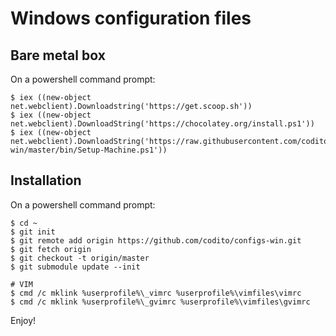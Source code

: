 Windows configuration files
===========

## Bare metal box
On a powershell command prompt:
```
$ iex ((new-object net.webclient).Downloadstring('https://get.scoop.sh'))
$ iex ((new-object net.webclient).DownloadString('https://chocolatey.org/install.ps1'))
$ iex ((new-object net.webclient).DownloadString('https://raw.githubusercontent.com/codito/configs-win/master/bin/Setup-Machine.ps1'))
```

## Installation
On a powershell command prompt:
```
$ cd ~
$ git init
$ git remote add origin https://github.com/codito/configs-win.git
$ git fetch origin
$ git checkout -t origin/master
$ git submodule update --init

# VIM
$ cmd /c mklink %userprofile%\_vimrc %userprofile%\vimfiles\vimrc
$ cmd /c mklink %userprofile%\_gvimrc %userprofile%\vimfiles\gvimrc
```

Enjoy!

